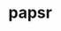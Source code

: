 <!--
SPDX-FileCopyrightText: 2024 grow platform GmbH

SPDX-License-Identifier: MIT
-->

# papsr

```{include} papsr.txt
```
